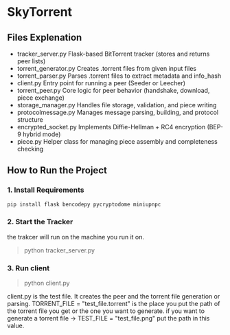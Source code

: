 # SkyTorrent

## Files Explenation

- tracker_server.py	Flask-based BitTorrent tracker (stores and returns peer lists)
- torrent_generator.py	Creates .torrent files from given input files
- torrent_parser.py	Parses .torrent files to extract metadata and info_hash
- client.py	Entry point for running a peer (Seeder or Leecher)
- torrent_peer.py	Core logic for peer behavior (handshake, download, piece exchange)
- storage_manager.py	Handles file storage, validation, and piece writing
- protocolmessage.py	Manages message parsing, building, and protocol structure
- encrypted_socket.py	Implements Diffie-Hellman + RC4 encryption (BEP-9 hybrid mode)
- piece.py	Helper class for managing piece assembly and completeness checking

## How to Run the Project

### 1. Install Requirements

```bash
pip install flask bencodepy pycryptodome miniupnpc
```
### 2. Start the Tracker

the trakcer will run on the machine you run it on.

>python tracker_server.py

### 3. Run client

>python client.py

client.py is the test file. It creates the peer and the torrent file generation or parsing. TORRENT_FILE = "test_file.torrent" is the place you put the path of the torrent file you get or the one you want to generate. 
if you want to generate a torrent file -> TEST_FILE = "test_file.png" put the path in this value.
